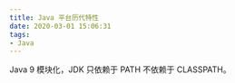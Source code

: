 ```yaml
---
title: Java 平台历代特性
date: 2020-03-01 15:06:31
tags:
- Java
---
```


Java 9 模块化，JDK 只依赖于 PATH 不依赖于 CLASSPATH。

